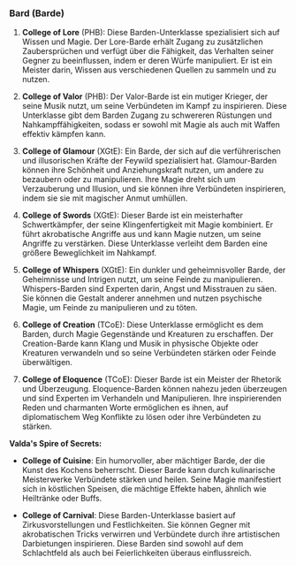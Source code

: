 
### **Bard (Barde)**

1. **College of Lore** (PHB): Diese Barden-Unterklasse spezialisiert sich auf Wissen und Magie. Der Lore-Barde erhält Zugang zu zusätzlichen Zaubersprüchen und verfügt über die Fähigkeit, das Verhalten seiner Gegner zu beeinflussen, indem er deren Würfe manipuliert. Er ist ein Meister darin, Wissen aus verschiedenen Quellen zu sammeln und zu nutzen.
    
2. **College of Valor** (PHB): Der Valor-Barde ist ein mutiger Krieger, der seine Musik nutzt, um seine Verbündeten im Kampf zu inspirieren. Diese Unterklasse gibt dem Barden Zugang zu schwereren Rüstungen und Nahkampffähigkeiten, sodass er sowohl mit Magie als auch mit Waffen effektiv kämpfen kann.
    
3. **College of Glamour** (XGtE): Ein Barde, der sich auf die verführerischen und illusorischen Kräfte der Feywild spezialisiert hat. Glamour-Barden können ihre Schönheit und Anziehungskraft nutzen, um andere zu bezaubern oder zu manipulieren. Ihre Magie dreht sich um Verzauberung und Illusion, und sie können ihre Verbündeten inspirieren, indem sie sie mit magischer Anmut umhüllen.
    
4. **College of Swords** (XGtE): Dieser Barde ist ein meisterhafter Schwertkämpfer, der seine Klingenfertigkeit mit Magie kombiniert. Er führt akrobatische Angriffe aus und kann Magie nutzen, um seine Angriffe zu verstärken. Diese Unterklasse verleiht dem Barden eine größere Beweglichkeit im Nahkampf.
    
5. **College of Whispers** (XGtE): Ein dunkler und geheimnisvoller Barde, der Geheimnisse und Intrigen nutzt, um seine Feinde zu manipulieren. Whispers-Barden sind Experten darin, Angst und Misstrauen zu säen. Sie können die Gestalt anderer annehmen und nutzen psychische Magie, um Feinde zu manipulieren und zu töten.
    
6. **College of Creation** (TCoE): Diese Unterklasse ermöglicht es dem Barden, durch Magie Gegenstände und Kreaturen zu erschaffen. Der Creation-Barde kann Klang und Musik in physische Objekte oder Kreaturen verwandeln und so seine Verbündeten stärken oder Feinde überwältigen.
    
7. **College of Eloquence** (TCoE): Dieser Barde ist ein Meister der Rhetorik und Überzeugung. Eloquence-Barden können nahezu jeden überzeugen und sind Experten im Verhandeln und Manipulieren. Ihre inspirierenden Reden und charmanten Worte ermöglichen es ihnen, auf diplomatischem Weg Konflikte zu lösen oder ihre Verbündeten zu stärken.
    

**Valda's Spire of Secrets:**

- **College of Cuisine**: Ein humorvoller, aber mächtiger Barde, der die Kunst des Kochens beherrscht. Dieser Barde kann durch kulinarische Meisterwerke Verbündete stärken und heilen. Seine Magie manifestiert sich in köstlichen Speisen, die mächtige Effekte haben, ähnlich wie Heiltränke oder Buffs.
    
- **College of Carnival**: Diese Barden-Unterklasse basiert auf Zirkusvorstellungen und Festlichkeiten. Sie können Gegner mit akrobatischen Tricks verwirren und Verbündete durch ihre artistischen Darbietungen inspirieren. Diese Barden sind sowohl auf dem Schlachtfeld als auch bei Feierlichkeiten überaus einflussreich.